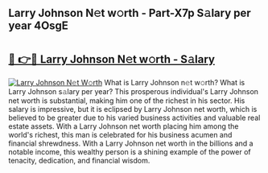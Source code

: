 ## Larry Johnson N𝚎t w𝚘rth - Part-X7p S𝚊lary per year 4OsgE

# <h2><a href="http://gc47mtq.nevu.top/?p=Larry+Johnson">🔗 👉🔴 Larry Johnson N𝚎t w𝚘rth - S𝚊lary</a></h2>

[![Larry Johnson N𝚎t W𝚘rth](https://i.imgur.com/Oavwk0R.jpeg)](http://gc47mtq.nevu.top/?p=Larry+Johnson)
What is Larry Johnson n𝚎t w𝚘rth? What is Larry Johnson s𝚊lary per year?
This prosperous individual's Larry Johnson net worth is substantial, making him one of the richest in his sector. His salary is impressive, but it is eclipsed by Larry Johnson net worth, which is believed to be greater due to his varied business activities and valuable real estate assets. With a Larry Johnson net worth placing him among the world's richest, this man is celebrated for his business acumen and financial shrewdness. With a Larry Johnson net worth in the billions and a notable income, this wealthy person is a shining example of the power of tenacity, dedication, and financial wisdom.
